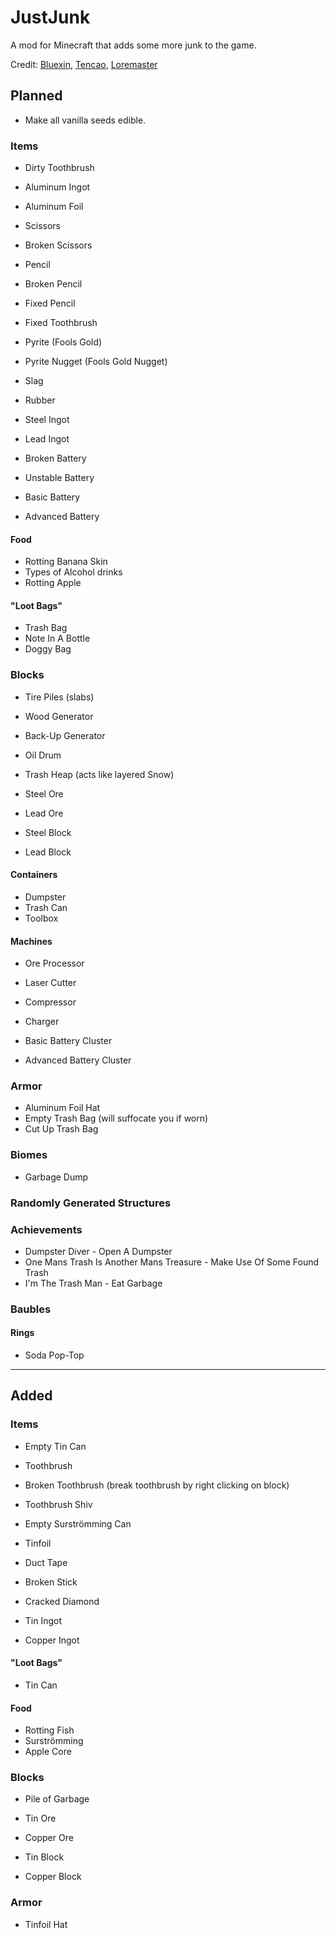# JustJunk
A mod for Minecraft that adds some more junk to the game.

Credit: [Bluexin](http://www.minecraftforum.net/members/Bluexin), [Tencao](http://www.minecraftforum.net/members/Tencao), [Loremaster](https://www.youtube.com/channel/UC3n-lKS-MYlunVtErgzSFZg)

## Planned
- Make all vanilla seeds edible.

### Items
- Dirty Toothbrush
- Aluminum Ingot
- Aluminum Foil
- Scissors
- Broken Scissors
- Pencil
- Broken Pencil
- Fixed Pencil
- Fixed Toothbrush
- Pyrite (Fools Gold)
- Pyrite Nugget (Fools Gold Nugget)
- Slag
- Rubber


- Steel Ingot
- Lead Ingot


- Broken Battery
- Unstable Battery
- Basic Battery
- Advanced Battery

#### Food
- Rotting Banana Skin
- Types of Alcohol drinks
- Rotting Apple

#### "Loot Bags"
- Trash Bag
- Note In A Bottle
- Doggy Bag

### Blocks
- Tire Piles (slabs)
- Wood Generator
- Back-Up Generator
- Oil Drum
- Trash Heap (acts like layered Snow)


- Steel Ore
- Lead Ore


- Steel Block
- Lead Block
#### Containers
- Dumpster
- Trash Can
- Toolbox
#### Machines
- Ore Processor
- Laser Cutter
- Compressor
- Charger


- Basic Battery Cluster
- Advanced Battery Cluster

### Armor
- Aluminum Foil Hat
- Empty Trash Bag (will suffocate you if worn)
- Cut Up Trash Bag

### Biomes
- Garbage Dump

### Randomly Generated Structures

### Achievements
- Dumpster Diver - Open A Dumpster
- One Mans Trash Is Another Mans Treasure - Make Use Of Some Found Trash
- I'm The Trash Man - Eat Garbage

### Baubles
#### Rings
- Soda Pop-Top

---

## Added
### Items
- Empty Tin Can
- Toothbrush
- Broken Toothbrush (break toothbrush by right clicking on block)
- Toothbrush Shiv
- Empty Surströmming Can
- Tinfoil
- Duct Tape
- Broken Stick
- Cracked Diamond


- Tin Ingot
- Copper Ingot

#### "Loot Bags"
- Tin Can

#### Food
- Rotting Fish
- Surströmming
- Apple Core

### Blocks
- Pile of Garbage


- Tin Ore
- Copper Ore


- Tin Block
- Copper Block

### Armor
- Tinfoil Hat
